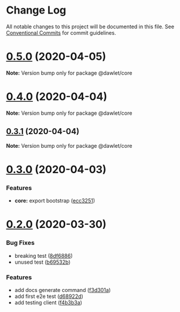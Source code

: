 # Change Log

All notable changes to this project will be documented in this file.
See [Conventional Commits](https://conventionalcommits.org) for commit guidelines.

# [0.5.0](https://github.com/dawlet-team/dawlet-poc/compare/v0.4.0...v0.5.0) (2020-04-05)

**Note:** Version bump only for package @dawlet/core





# [0.4.0](https://github.com/dawlet-team/dawlet-poc/compare/v0.3.1...v0.4.0) (2020-04-04)

**Note:** Version bump only for package @dawlet/core





## [0.3.1](https://github.com/dawlet-team/dawlet-poc/compare/v0.3.0...v0.3.1) (2020-04-04)

**Note:** Version bump only for package @dawlet/core





# [0.3.0](https://github.com/dawlet-team/dawlet-poc/compare/v0.2.0...v0.3.0) (2020-04-03)


### Features

* **core:** export bootstrap ([ecc3251](https://github.com/dawlet-team/dawlet-poc/commit/ecc3251f01bf1971b29f62078923e565d46a1194))





# [0.2.0](https://github.com/dawlet-team/dawlet-poc/compare/v0.1.0...v0.2.0) (2020-03-30)


### Bug Fixes

* breaking test ([8df6886](https://github.com/dawlet-team/dawlet-poc/commit/8df6886cd29f5a5651376984cce10abc57ba7369))
* unused test ([b69532b](https://github.com/dawlet-team/dawlet-poc/commit/b69532b8095c18359f395b5ac100e5c8df54faa5))


### Features

* add docs generate command ([f3d301a](https://github.com/dawlet-team/dawlet-poc/commit/f3d301a133e7117f1b1b8cc619898b580d7fd23f))
* add first e2e test ([d68922d](https://github.com/dawlet-team/dawlet-poc/commit/d68922da829f2cc774ea2a85089490f0d33b7e72))
* add testing client ([f4b3b3a](https://github.com/dawlet-team/dawlet-poc/commit/f4b3b3ae080bf160d5b00f91febfbef4695eb3d7))

